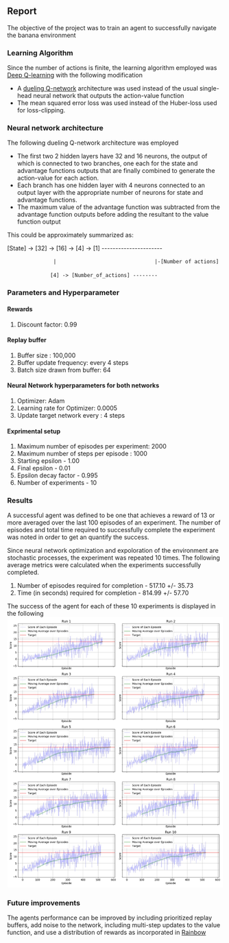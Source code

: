 ## Report

The objective of the project was to train an agent to successfully navigate the banana environment 

### Learning Algorithm

Since the number of actions is finite, the learning algorithm employed was [Deep Q-learning](https://www.nature.com/articles/nature14236) with the following modification
- A [dueling Q-network](https://arxiv.org/abs/1511.06581) architecture was used instead of the usual single-head neural network that outputs the action-value function
- The mean squared error loss was used instead of the Huber-loss used for loss-clipping.

### Neural network architecture
The following dueling Q-network architecture was employed
- The first two 2 hidden layers have 32 and 16 neurons, the output of which is connected to two branches, one each for the state and advantage functions outputs that are finally combined to generate the action-value for each action.
- Each branch has one hidden layer with 4 neurons connected to an output layer with the appropriate number of neurons for state and advantage functions.
- The maximum value of the advantage function was subtracted from the advantage function outputs before adding the resultant to the value function output

This could be approximately summarized as:

[State] -> [32] -> [16] -> [4] -> [1] ----------------------

                   |                                |-[Number of actions]
                     
                  [4] -> [Number_of_actions] --------
                     

### Parameters and Hyperparameter

#### Rewards
1. Discount factor: 0.99

#### Replay buffer
1. Buffer size : 100,000
2. Buffer update frequency: every 4 steps
3. Batch size drawn from buffer: 64

#### Neural Network hyperparameters for both networks
1. Optimizer: Adam
2. Learning rate for Optimizer: 0.0005
3. Update target network every : 4 steps

#### Exprimental setup
1. Maximum number of episodes per experiment: 2000
2. Maximum number of steps per episode : 1000
3. Starting epsilon - 1.00
4. Final epsilon - 0.01
5. Epsilon decay factor - 0.995
6. Number of experiments - 10

### Results
A successful agent was defined to be one that achieves a reward of 13 or more averaged over the last 100 episodes of an experiment. The number of episodes and total time required to successfully complete the experiment was noted in order to get an quantify the success.

Since neural network optimization and expoloration of the environment are stochastic processes, the experiment was repeated 10 times. The following average metrics were calculated when the experiments successfully completed.

1. Number of episodes required for completion - 517.10 +/- 35.73
2. Time (in seconds) required for completion - 814.99 +/- 57.70

The success of the agent for each of these 10 experiments is displayed in the following ![figure](https://github.com/janamejaya/DLND_P1_Navigation/blob/main/result_score.jpg)

### Future improvements
The agents performance can be improved by including prioritized replay buffers, add noise to the network, including multi-step updates to the value function, and use a distribution of rewards as incorporated in [Rainbow](https://arxiv.org/abs/1710.02298)
